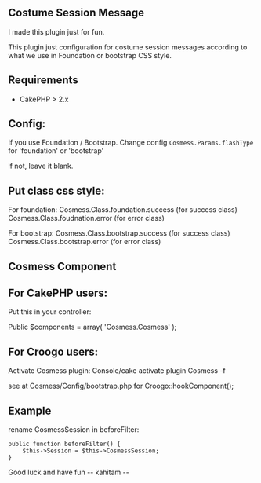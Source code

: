 Costume Session Message
-----------------------

I made this plugin just for fun.

This plugin just configuration for costume session messages according to what we use in Foundation or bootstrap CSS style.

Requirements
------------
- CakePHP > 2.x

Config:
-------
If you use Foundation / Bootstrap.
Change config `Cosmess.Params.flashType` for 'foundation' or 'bootstrap'

if not, leave it blank.

Put class css style:
--------------------

For foundation:
Cosmess.Class.foundation.success (for success class)
Cosmess.Class.foudnation.error (for error class)

For bootstrap:
Cosmess.Class.bootstrap.success (for success class)
Cosmess.Class.bootstrap.error (for error class)


Cosmess Component
-----------------
## For CakePHP users:
Put this in your controller:

Public $components = array(
	'Cosmess.Cosmess'
);

## For Croogo users:
Activate Cosmess plugin:
	Console/cake activate plugin Cosmess -f


see at Cosmess/Config/bootstrap.php
for Croogo::hookComponent();


Example
-------

rename CosmessSession in beforeFilter:

	public function beforeFilter() {
		$this->Session = $this->CosmessSession;
	}






Good luck and have fun
-- kahitam --
